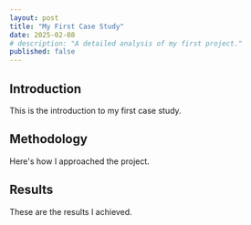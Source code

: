 ```yaml
---
layout: post
title: "My First Case Study"
date: 2025-02-08
# description: "A detailed analysis of my first project."
published: false
---
```


## Introduction
This is the introduction to my first case study.

## Methodology
Here's how I approached the project.

## Results
These are the results I achieved.